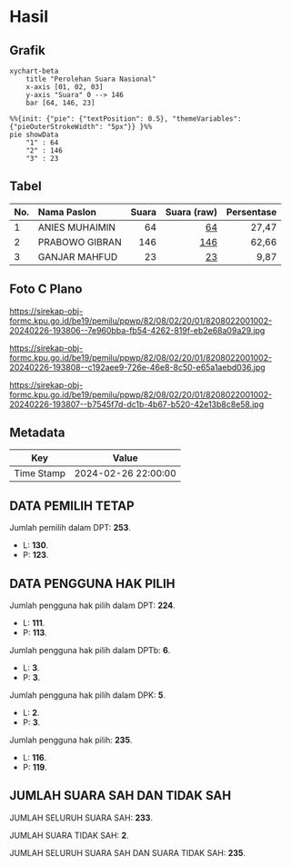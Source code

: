 # Hasil

## Grafik

```mermaid
xychart-beta
    title "Perolehan Suara Nasional"
    x-axis [01, 02, 03]
    y-axis "Suara" 0 --> 146
    bar [64, 146, 23]
```

```mermaid
%%{init: {"pie": {"textPosition": 0.5}, "themeVariables": {"pieOuterStrokeWidth": "5px"}} }%%
pie showData
    "1" : 64
    "2" : 146
    "3" : 23
```

## Tabel

| No. | Nama Paslon    | Suara | Suara (raw) | Persentase |
|:--- |:-------------- | -----:| -----------:| ----------:|
| 1   | ANIES MUHAIMIN | 64    | [64][p-1]   | 27,47      |
| 2   | PRABOWO GIBRAN | 146   | [146][p-2]  | 62,66      |
| 3   | GANJAR MAHFUD  | 23    | [23][p-3]   | 9,87       |


[p-1]: https://github.com/gigit-pemilu/pemilu-2024/blob/main/pilpres/hitung-suara/sub/82-maluku-utara/sub/08-pulau-taliabu/sub/02-taliabu-barat-laut/sub/2001-nggele/sub/002-tps/sub/paslon-1.txt
[p-2]: https://github.com/gigit-pemilu/pemilu-2024/blob/main/pilpres/hitung-suara/sub/82-maluku-utara/sub/08-pulau-taliabu/sub/02-taliabu-barat-laut/sub/2001-nggele/sub/002-tps/sub/paslon-2.txt
[p-3]: https://github.com/gigit-pemilu/pemilu-2024/blob/main/pilpres/hitung-suara/sub/82-maluku-utara/sub/08-pulau-taliabu/sub/02-taliabu-barat-laut/sub/2001-nggele/sub/002-tps/sub/paslon-3.txt

## Foto C Plano

https://sirekap-obj-formc.kpu.go.id/be19/pemilu/ppwp/82/08/02/20/01/8208022001002-20240226-193806--7e960bba-fb54-4262-819f-eb2e68a09a29.jpg

https://sirekap-obj-formc.kpu.go.id/be19/pemilu/ppwp/82/08/02/20/01/8208022001002-20240226-193808--c192aee9-726e-46e8-8c50-e65a1aebd036.jpg

https://sirekap-obj-formc.kpu.go.id/be19/pemilu/ppwp/82/08/02/20/01/8208022001002-20240226-193807--b7545f7d-dc1b-4b67-b520-42e13b8c8e58.jpg


## Metadata

| Key        | Value               |
| ---------- | ------------------- |
| Time Stamp | 2024-02-26 22:00:00 |


## DATA PEMILIH TETAP

Jumlah pemilih dalam DPT: **253**.
 * L: **130**.
 * P: **123**.

## DATA PENGGUNA HAK PILIH

Jumlah pengguna hak pilih dalam DPT: **224**.
 * L: **111**.
 * P: **113**.

Jumlah pengguna hak pilih dalam DPTb: **6**.
 * L: **3**.
 * P: **3**.

Jumlah pengguna hak pilih dalam DPK: **5**.
 * L: **2**.
 * P: **3**.

Jumlah pengguna hak pilih: **235**.
 * L: **116**.
 * P: **119**.

## JUMLAH SUARA SAH DAN TIDAK SAH

JUMLAH SELURUH SUARA SAH: **233**.

JUMLAH SUARA TIDAK SAH: **2**.

JUMLAH SELURUH SUARA SAH DAN SUARA TIDAK SAH: **235**.


